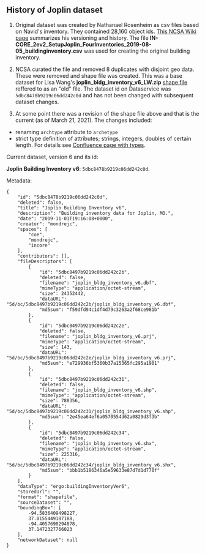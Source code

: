 ## History of Joplin dataset


1. Original dataset was created by Nathanael Rosenheim as csv files based on Navid's inventory. They contained 28,160 object ids. [This NCSA Wiki page](https://opensource.ncsa.illinois.edu/confluence/display/INCORE1/Joplin+Datasets) summarizes his versioning 
   and history. The file **IN-CORE_2ev2_SetupJoplin_FourInventories_2019-08-05_buildinginventory.csv** was used for creating the original building inventory.

2. NCSA curated the file and removed 8 duplicates with disjoint geo data. These were removed and shape file was created. This was a base dataset for Lisa Wang's 
   **joplin_bldg_inventory_v6_LW.zip** [shape file](joplin_bldg_inventory_v6_LW.zip) reffered to as an "old" file. The dataset id on Dataservice was `5dbc8478b9219c06dd242c0d` and has not been changed with subsequent dataset changes.
   
3. At some point there was a revision of the shape file above and that is the current (as of March 21, 2021). The changes included:
    
- renaming `archtype` attribute to `archetype`
- strict type definition of attributes; strings, integers, doubles of certain length. For details see [Confluence page with types](https://opensource.ncsa.illinois.edu/confluence/display/INCORE1/Building+Inventory+Datatype+Schema).
   
Current dataset, version 6 and its id:

**Joplin Building Inventory v6**: `5dbc8478b9219c06dd242c0d`.

Metadata:

```
{
    "id": "5dbc8478b9219c06dd242c0d",
    "deleted": false,
    "title": "Joplin Building Inventory v6",
    "description": "Building inventory data for Joplin, MO.",
    "date": "2019-11-01T19:16:08+0000",
    "creator": "mondrejc",
    "spaces": [
        "coe",
        "mondrejc",
        "incore"
    ],
    "contributors": [],
    "fileDescriptors": [
        {
            "id": "5dbc8497b9219c06dd242c2b",
            "deleted": false,
            "filename": "joplin_bldg_inventory_v6.dbf",
            "mimeType": "application/octet-stream",
            "size": 24352442,
            "dataURL": "5d/bc/5dbc8497b9219c06dd242c2b/joplin_bldg_inventory_v6.dbf",
            "md5sum": "f59dfd94c1df4d79c3263a2f68ce981b"
        },
        {
            "id": "5dbc8497b9219c06dd242c2e",
            "deleted": false,
            "filename": "joplin_bldg_inventory_v6.prj",
            "mimeType": "application/octet-stream",
            "size": 143,
            "dataURL": "5d/bc/5dbc8497b9219c06dd242c2e/joplin_bldg_inventory_v6.prj",
            "md5sum": "e729936bf5360b37a15365fc295a1901"
        },
        {
            "id": "5dbc8497b9219c06dd242c31",
            "deleted": false,
            "filename": "joplin_bldg_inventory_v6.shp",
            "mimeType": "application/octet-stream",
            "size": 788356,
            "dataURL": "5d/bc/5dbc8497b9219c06dd242c31/joplin_bldg_inventory_v6.shp",
            "md5sum": "2e45ea64ef6a0570554d62a0829d3f3b"
        },
        {
            "id": "5dbc8497b9219c06dd242c34",
            "deleted": false,
            "filename": "joplin_bldg_inventory_v6.shx",
            "mimeType": "application/octet-stream",
            "size": 225316,
            "dataURL": "5d/bc/5dbc8497b9219c06dd242c34/joplin_bldg_inventory_v6.shx",
            "md5sum": "bbb1b5186346a5e59633e87d7d1d770f"
        }
    ],
    "dataType": "ergo:buildingInventoryVer6",
    "storedUrl": "",
    "format": "shapefile",
    "sourceDataset": "",
    "boundingBox": [
        -94.5836409498227,
        37.0155449187188,
        -94.4057690294878,
        37.1472327766023
    ],
    "networkDataset": null
}
```

